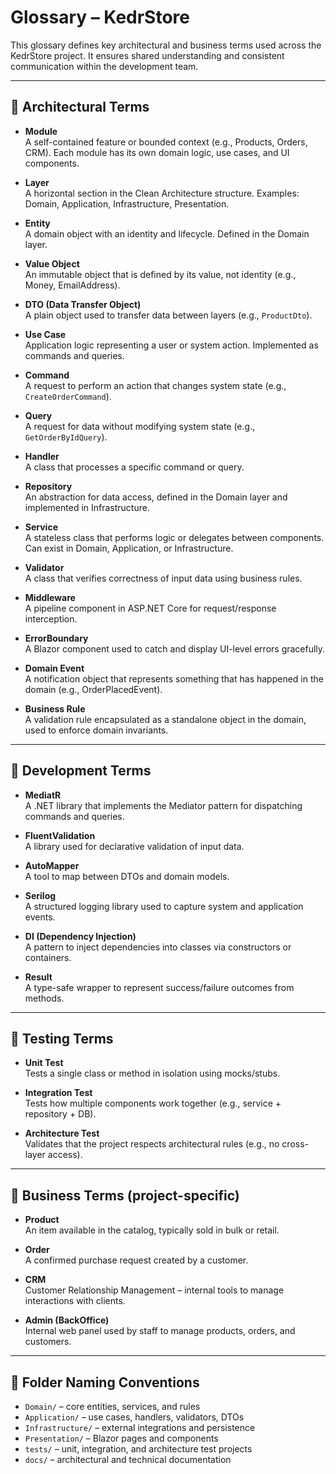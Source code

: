 # Glossary – KedrStore

This glossary defines key architectural and business terms used across the KedrStore project. It ensures shared understanding and consistent communication within the development team.

---

## 🧱 Architectural Terms

- **Module**  
  A self-contained feature or bounded context (e.g., Products, Orders, CRM). Each module has its own domain logic, use cases, and UI components.

- **Layer**  
  A horizontal section in the Clean Architecture structure. Examples: Domain, Application, Infrastructure, Presentation.

- **Entity**  
  A domain object with an identity and lifecycle. Defined in the Domain layer.

- **Value Object**  
  An immutable object that is defined by its value, not identity (e.g., Money, EmailAddress).

- **DTO (Data Transfer Object)**  
  A plain object used to transfer data between layers (e.g., `ProductDto`).

- **Use Case**  
  Application logic representing a user or system action. Implemented as commands and queries.

- **Command**  
  A request to perform an action that changes system state (e.g., `CreateOrderCommand`).

- **Query**  
  A request for data without modifying system state (e.g., `GetOrderByIdQuery`).

- **Handler**  
  A class that processes a specific command or query.

- **Repository**  
  An abstraction for data access, defined in the Domain layer and implemented in Infrastructure.

- **Service**  
  A stateless class that performs logic or delegates between components. Can exist in Domain, Application, or Infrastructure.

- **Validator**  
  A class that verifies correctness of input data using business rules.

- **Middleware**  
  A pipeline component in ASP.NET Core for request/response interception.

- **ErrorBoundary**  
  A Blazor component used to catch and display UI-level errors gracefully.

- **Domain Event**  
  A notification object that represents something that has happened in the domain (e.g., OrderPlacedEvent).
  
- **Business Rule**  
  A validation rule encapsulated as a standalone object in the domain, used to enforce domain invariants.


---

## 🧰 Development Terms

- **MediatR**  
  A .NET library that implements the Mediator pattern for dispatching commands and queries.

- **FluentValidation**  
  A library used for declarative validation of input data.

- **AutoMapper**  
  A tool to map between DTOs and domain models.

- **Serilog**  
  A structured logging library used to capture system and application events.

- **DI (Dependency Injection)**  
  A pattern to inject dependencies into classes via constructors or containers.

- **Result<T>**  
  A type-safe wrapper to represent success/failure outcomes from methods.

---

## 🧪 Testing Terms

- **Unit Test**  
  Tests a single class or method in isolation using mocks/stubs.

- **Integration Test**  
  Tests how multiple components work together (e.g., service + repository + DB).

- **Architecture Test**  
  Validates that the project respects architectural rules (e.g., no cross-layer access).

---

## 💼 Business Terms (project-specific)

- **Product**  
  An item available in the catalog, typically sold in bulk or retail.

- **Order**  
  A confirmed purchase request created by a customer.

- **CRM**  
  Customer Relationship Management – internal tools to manage interactions with clients.

- **Admin (BackOffice)**  
  Internal web panel used by staff to manage products, orders, and customers.

---

## 📁 Folder Naming Conventions

- `Domain/` – core entities, services, and rules  
- `Application/` – use cases, handlers, validators, DTOs  
- `Infrastructure/` – external integrations and persistence  
- `Presentation/` – Blazor pages and components  
- `tests/` – unit, integration, and architecture test projects  
- `docs/` – architectural and technical documentation